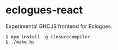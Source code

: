 eclogues-react
==============

Experimental GHCJS frontend for Eclogues.

```
$ npm install -g closurecompiler
$ ./make.hs
```
